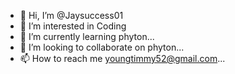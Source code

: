 - 👋 Hi, I’m @Jaysuccess01
- 👀 I’m interested in Coding
- 🌱 I’m currently learning phyton...
- 💞️ I’m looking to collaborate on phyton...
- 📫 How to reach me youngtimmy52@gmail.com...

<!---
Jaysuccess01/Jaysuccess01 is a ✨ special ✨ repository because its `README.md` (this file) appears on your GitHub profile.
You can click the Preview link to take a look at your changes.
--->
